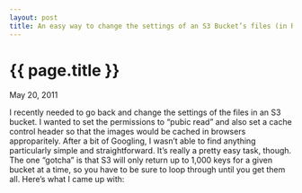 ```yaml
---
layout: post
title: An easy way to change the settings of an S3 Bucket’s files (in Ruby)
---
```


{{ page.title }}
================

<p class="meta">May 20, 2011</p>

I recently needed to go back and change the settings of the files in an S3 bucket. I wanted to set the permissions to “pubic read” and also set a cache control header so that the images would be cached in browsers approparitely. After a bit of Googling, I wasn’t able to find anything particularly simple and straightforward. It’s really a pretty easy task, though. The one “gotcha” is that S3 will only return up to 1,000 keys for a given bucket at a time, so you have to be sure to loop through until you get them all. Here’s what I came up with:

<script src="https://gist.github.com/982938.js?file=setheaders.rb"></script>
